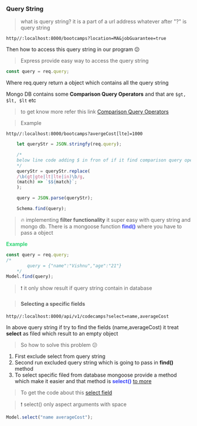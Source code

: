 ### Query String

> what is query string?
> it is a part of a url address whatever after "?" is query string

`http//:localhost:8000/bootcamps?location=MA&jobGuarantee=true`

Then how to access this query string in our program 😕

> Express provide easy way to access the query string

```javascript
const query = req.query;
```

Where req.query return a object which contains all the query string

Mongo DB contains some **Comparison Query Operators** and that are `$gt, $lt, $lt` etc

> to get know more refer this link [Comparison Query Operators](https://docs.mongodb.com/manual/reference/operator/query-comparison/)

> Example

`http//:localhost:8000/bootcamps?avergeCost[lte]=1000`

```javascript
    let queryStr = JSON.stringfy(req.query);

    /*
    below line code adding $ in fron of if it find comparison query operators
    */
    queryStr = queryStr.replace(
    /\b(gt|gte|lt|lte|in)\b/g,
    (match) => `$${match}`;
    );

    query = JSON.parse(queryStr);

    Schema.find(query);
```

> 🔥 implementing **filter functionality** it super easy with query string and mongo db.
> There is a mongoose function **<span style="color:#3742fa">find()</span>** where you have to pass a object

**<span style="color:#2ed573">Example</style>**

```javascript
const query = req.query;
/*
        query = {"name":"Vishnu","age":"21"}
    */
Model.find(query);
```

> ❗ it only show result if query string contain in database

> #### Selecting a specific fields

`http//:localhost:8000/api/v1/codecamps?select=name,averageCost`

In above query string if try to find the fields (name,averageCost) it treat **select** as filed which result to an empty object

> So how to solve this problem 😕

1. First exclude select from query string
2. Second run excluded query string which is going to pass in **find()** method
3. To select specific filed from database mongoose provide a method which make it easier and that method is **<span style="color:#3742fa">select()</span>** [to more]("https://mongoosejs.com/docs/queries.html")

> To get the code about this [select field]("https://github.com/vishnuk7/codecamps/commit/0c8d0b0e40ef1abcdbfe364b8bbd3bdfdebfbf8b")

> ❗ select() only aspect arguments with space

```javascript
Model.select("name averageCost");
```
